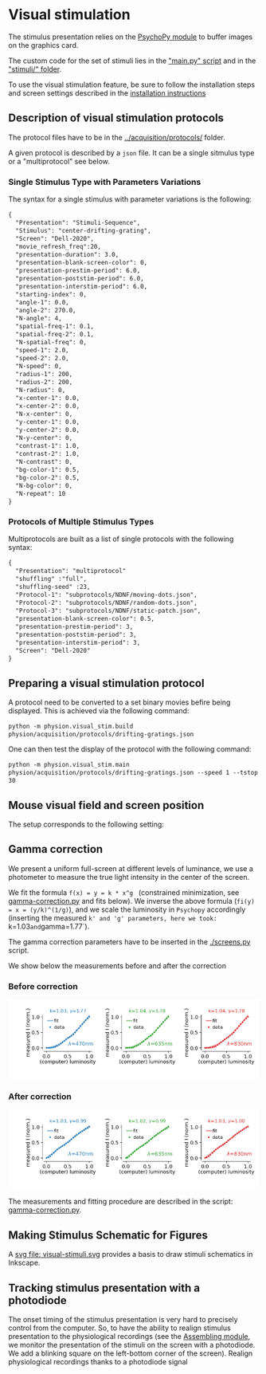 # Visual stimulation

The stimulus presentation relies on the [PsychoPy module](https://www.psychopy.org) to buffer images on the graphics card.

The custom code for the set of stimuli lies in the ["main.py" script](./main.py) and in the ["stimuli/" folder](./stimuli).

To use the visual stimulation feature, be sure to follow the installation steps and screen settings described in the [installation instructions](../../docs/install/README.md)

## Description of visual stimulation protocols

The protocol files have to be in the [../acquisition/protocols/](../acquisition/protocols/) folder.

A given protocol is described by a `json` file. It can be a single sitmulus type or a "multiprotocol" see below.

### Single Stimulus Type with Parameters Variations

The syntax for a single stimulus with parameter variations is the following:

```
{
  "Presentation": "Stimuli-Sequence",
  "Stimulus": "center-drifting-grating",
  "Screen": "Dell-2020",
  "movie_refresh_freq":20,
  "presentation-duration": 3.0,
  "presentation-blank-screen-color": 0,
  "presentation-prestim-period": 6.0,
  "presentation-poststim-period": 6.0,
  "presentation-interstim-period": 6.0,
  "starting-index": 0,
  "angle-1": 0.0,
  "angle-2": 270.0,
  "N-angle": 4,
  "spatial-freq-1": 0.1,
  "spatial-freq-2": 0.1,
  "N-spatial-freq": 0,
  "speed-1": 2.0,
  "speed-2": 2.0,
  "N-speed": 0,
  "radius-1": 200,
  "radius-2": 200,
  "N-radius": 0,
  "x-center-1": 0.0,
  "x-center-2": 0.0,
  "N-x-center": 0,
  "y-center-1": 0.0,
  "y-center-2": 0.0,
  "N-y-center": 0,
  "contrast-1": 1.0,
  "contrast-2": 1.0,
  "N-contrast": 0,
  "bg-color-1": 0.5,
  "bg-color-2": 0.5,
  "N-bg-color": 0,
  "N-repeat": 10
}
```

### Protocols of Multiple Stimulus Types

Multiprotocols are built as a list of single protocols with the following syntax:

```
{
  "Presentation": "multiprotocol"
  "shuffling" :"full",
  "shuffling-seed" :23,
  "Protocol-1": "subprotocols/NDNF/moving-dots.json",
  "Protocol-2": "subprotocols/NDNF/random-dots.json",
  "Protocol-3": "subprotocols/NDNF/static-patch.json",
  "presentation-blank-screen-color": 0.5,
  "presentation-prestim-period": 3,
  "presentation-poststim-period": 3,
  "presentation-interstim-period": 3,
  "Screen": "Dell-2020"
}
```

## Preparing a visual stimulation protocol

A protocol need to be converted to a set binary movies befire being displayed.
This is achieved via the following command:

```
python -m physion.visual_stim.build physion/acquisition/protocols/drifting-gratings.json
```

One can then test the display of the protocol with the following command: 
```
python -m physion.visual_stim.main physion/acquisition/protocols/drifting-gratings.json --speed 1 --tstop 30
```

## Mouse visual field and screen position

The setup corresponds to the following setting:



## Gamma correction

We present a uniform full-screen at different levels of luminance, we use a photometer to measure the true light intensity in the center of the screen.

We fit the formula `f(x) = y = k * x^g ` (constrained minimization, see [gamma-correction.py](./gamma-correction.py) and fits below).
We inverse the above formula (`fi(y) = x = (y/k)^(1/g)`), and we scale the luminosity in `Psychopy` accordingly (inserting the measured `k' and 'g' parameters, here we took: `k=1.03` and `gamma=1.77`).

The gamma correction parameters have to be inserted in the [./screens.py](screens.py) script.

We show below the measurements before and after the correction

### Before correction

<p align="center">
  <img src="../../../docs/visual_stim/gamma-correction-before.png" />
</p>

### After correction
<p align="center">
  <img src="../../../docs/visual_stim/gamma-correction-after.png"/>
</p>

The measurements and fitting procedure are described in the script: [gamma-correction.py](./gamma-correction.py).

## Making Stimulus Schematic for Figures

A [svg file: visual-stimuli.svg](../../../docs/visual_stim/visual-stimuli.svg) provides a basis to draw stimuli schematics in Inkscape.

## Tracking stimulus presentation with a photodiode

The onset timing of the stimulus presentation is very hard to precisely control from the computer. So, to have the ability to realign stimulus presentation to the physiological recordings (see the [Assembling module](../assembling/README.md), we monitor the presentation of the stimuli on the screen with a photodiode.
We add a blinking square on the left-bottom corner of the screen).
Realign physiological recordings thanks to a photodiode signal


